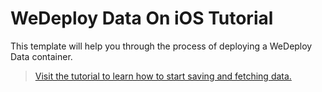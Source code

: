 # WeDeploy Data On iOS Tutorial 

This template will help you through the process of deploying a WeDeploy Data container.

> [Visit the tutorial to learn how to start saving and fetching data.](http://wedeploy.com/tutorials/data-ios/)
